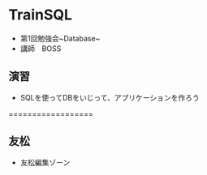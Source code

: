 # TrainSQL
* 第1回勉強会~Database~
* 講師　BOSS

## 演習
* SQLを使ってDBをいじって、アプリケーションを作ろう

==================
## 友松
* 友松編集ゾーン
